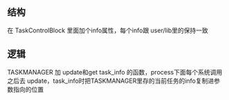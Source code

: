 ## 结构 
在 TaskControlBlock 里面加个info属性，每个info跟 user/lib里的保持一致

## 逻辑
TASKMANAGER 加 update和get task_info 的函数，process下面每个系统调用之后去 update，task_info时把TASKMANAGER里存的当前任务的info复制进参数指向的位置
